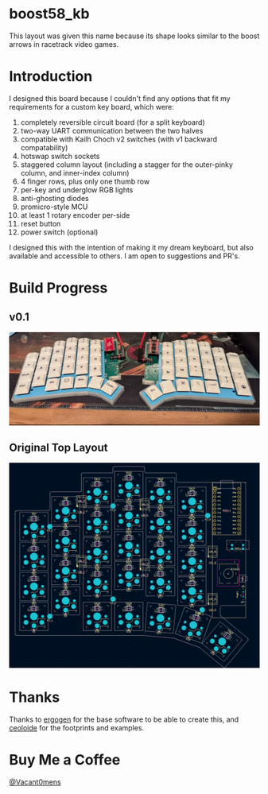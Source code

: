 # boost58_kb
 
This layout was given this name because its shape looks similar to the boost arrows in racetrack video games.

# Introduction
I designed this board because I couldn't find any options that fit my requirements for a custom key board, which were:
1. completely reversible circuit board (for a split keyboard)
2. two-way UART communication between the two halves
3. compatible with Kailh Choch v2 switches (with v1 backward compatability)
4. hotswap switch sockets
5. staggered column layout (including a stagger for the outer-pinky column, and inner-index column)
6. 4 finger rows, plus only one thumb row
7. per-key and underglow RGB lights
8. anti-ghosting diodes
9.  promicro-style MCU
10. at least 1 rotary encoder per-side
11. reset button
12. power switch (optional)

I designed this with the intention of making it my dream keyboard, but also available and accessible to others. I am open to suggestions and PR's.

# Build Progress

## v0.1
<img src="images/Boost58_v0.1.jpg" width="800px"/>

## Original Top Layout
<img src="images/Boost58_top_layout.png" width="800px"/>

# Thanks
Thanks to [ergogen](https://github.com/ergogen/ergogen) for the base software to be able to create this, and [ceoloide](https://github.com/ceoloide/ergogen-footprints) for the footprints and examples.


# Buy Me a Coffee
[@Vacant0mens](https://buymeacoffee.com/vacan0mens)
